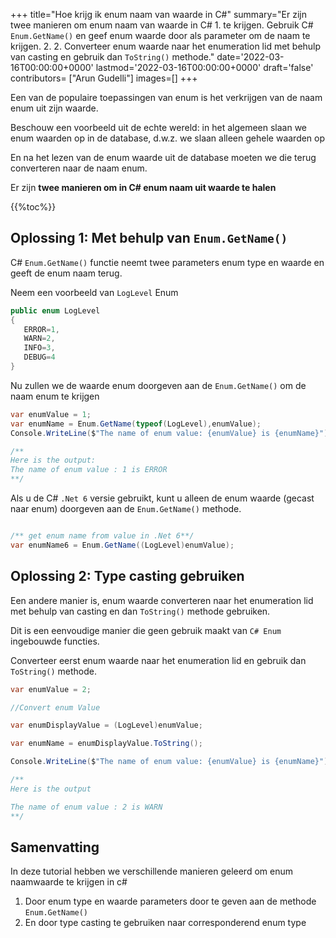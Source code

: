 
+++
title="Hoe krijg ik enum naam van waarde in C#"
summary="Er zijn twee manieren om enum naam van waarde in C# 1. te krijgen. Gebruik C# `Enum.GetName()` en geef enum waarde door als parameter om de naam te krijgen. 2. 2. Converteer enum waarde naar het enumeration lid met behulp van casting en gebruik dan `ToString()` methode."
date='2022-03-16T00:00:00+0000'
lastmod='2022-03-16T00:00:00+0000'
draft='false'
contributors= ["Arun Gudelli"]
images=[]
+++


Een van de populaire toepassingen van enum is het verkrijgen van de naam enum uit zijn waarde.

Beschouw een voorbeeld uit de echte wereld: in het algemeen slaan we enum waarden op in de database, d.w.z. we slaan alleen gehele waarden op 

En na het lezen van de enum waarde uit de database moeten we die terug converteren naar de naam enum.

Er zijn **twee manieren om in C# enum naam uit waarde te halen** 

{{%toc%}}

## Oplossing 1: Met behulp van `Enum.GetName()`

C# `Enum.GetName()` functie neemt twee parameters enum type en waarde en geeft de enum naam terug.

Neem een voorbeeld van `LogLevel` Enum

```csharp
public enum LogLevel
{
   ERROR=1, 
   WARN=2, 
   INFO=3, 
   DEBUG=4
}
```

Nu zullen we de waarde enum doorgeven aan de `Enum.GetName()` om de naam enum te krijgen 

```csharp
var enumValue = 1;
var enumName = Enum.GetName(typeof(LogLevel),enumValue);
Console.WriteLine($"The name of enum value: {enumValue} is {enumName}");

/**
Here is the output:
The name of enum value : 1 is ERROR
**/
```

Als u de C# `.Net 6` versie gebruikt, kunt u alleen de enum waarde (gecast naar enum) doorgeven aan de `Enum.GetName()` methode.

```csharp

/** get enum name from value in .Net 6**/
var enumName6 = Enum.GetName((LogLevel)enumValue);
```

## Oplossing 2: Type casting gebruiken

Een andere manier is, enum waarde converteren naar het enumeration lid met behulp van casting en dan `ToString()` methode gebruiken.

Dit is een eenvoudige manier die geen gebruik maakt van `C# Enum` ingebouwde functies.

Converteer eerst enum waarde naar het enumeration lid en gebruik dan `ToString()` methode.

```csharp
var enumValue = 2;

//Convert enum Value

var enumDisplayValue = (LogLevel)enumValue;

var enumName = enumDisplayValue.ToString();

Console.WriteLine($"The name of enum value: {enumValue} is {enumName}");

/**
Here is the output

The name of enum value : 2 is WARN
**/
```

## Samenvatting

In deze tutorial hebben we verschillende manieren geleerd om enum naamwaarde te krijgen in c# 

1. Door enum type en waarde parameters door te geven aan de methode `Enum.GetName()` 
2. En door type casting te gebruiken naar corresponderend enum type 
